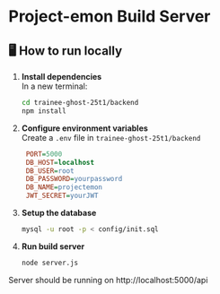# Project-emon Build Server
## 🖥️ How to run locally
1. **Install dependencies** <br>
    In a new terminal:
    ```bash
    cd trainee-ghost-25t1/backend
    npm install
    ```
2. **Configure environment variables**<br>
    Create a `.env` file in `trainee-ghost-25t1/backend`
   ```ini
    PORT=5000
    DB_HOST=localhost
    DB_USER=root
    DB_PASSWORD=yourpassword
    DB_NAME=projectemon
    JWT_SECRET=yourJWT
   ```
3. **Setup the database**
    ```bash
    mysql -u root -p < config/init.sql
    ```
4. **Run build server**
    ```bash
    node server.js
    ```
Server should be running on http://localhost:5000/api